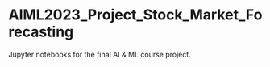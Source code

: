 # AIML2023_Project_Stock_Market_Forecasting
Jupyter notebooks for the final AI &amp; ML course project.
